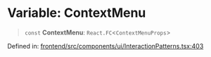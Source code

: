 # Variable: ContextMenu

> `const` **ContextMenu**: `React.FC`\<`ContextMenuProps`\>

Defined in: [frontend/src/components/ui/InteractionPatterns.tsx:403](https://github.com/lsendel/sass/blob/ca8b2b87627589617e0de57047e1f50d53e78078/frontend/src/components/ui/InteractionPatterns.tsx#L403)
